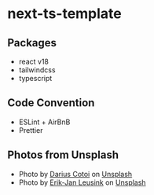 # next-ts-template

## Packages

-   react v18
-   tailwindcss
-   typescript

## Code Convention

-   ESLint + AirBnB
-   Prettier

## Photos from Unsplash

-   Photo by <a href="https://unsplash.com/@dariuscotoi?utm_source=unsplash&utm_medium=referral&utm_content=creditCopyText">Darius Cotoi</a> on <a href="https://unsplash.com/s/photos/chicken?utm_source=unsplash&utm_medium=referral&utm_content=creditCopyText">Unsplash</a>
-   Photo by <a href="https://unsplash.com/@ejleusink?utm_source=unsplash&utm_medium=referral&utm_content=creditCopyText">Erik-Jan Leusink</a> on <a href="https://unsplash.com/s/photos/rabbit?utm_source=unsplash&utm_medium=referral&utm_content=creditCopyText">Unsplash</a>
